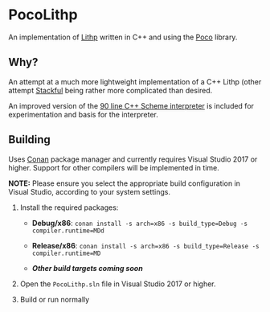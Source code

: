 PocoLithp
=========

An implementation of [Lithp](https://github.com/andrakis/node-lithp) written in C++ and using the [Poco](https://procoproject.org) library.

Why?
----

An attempt at a much more lightweight implementation of a C++ Lithp (other attempt [Stackful](https://github.com/andrakis/Stackful) being rather more complicated than desired.

An improved version of the [90 line C++ Scheme interpreter](https://gist.github.com/ofan/721464) is included for experimentation and basis for the interpreter.

Building
--------

Uses [Conan](https://www.conan.io/) package manager and currently requires Visual Studio 2017 or higher. Support for other compilers will be implemented in time.

**NOTE:** Please ensure you select the appropriate build configuration in Visual Studio, according to your system settings.


1. Install the required packages:

    * **Debug/x86**: `conan install -s arch=x86 -s build_type=Debug -s compiler.runtime=MDd`

	* **Release/x86**: `conan install -s arch=x86 -s build_type=Release -s compiler.runtime=MD`

    * ***Other build targets coming soon***

2. Open the `PocoLithp.sln` file in Visual Studio 2017 or higher.

3. Build or run normally